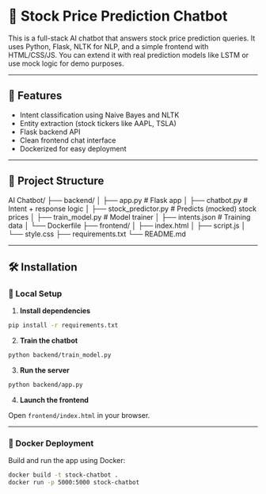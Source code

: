 # 🧠 Stock Price Prediction Chatbot

This is a full-stack AI chatbot that answers stock price prediction queries. It uses Python, Flask, NLTK for NLP, and a simple frontend with HTML/CSS/JS. You can extend it with real prediction models like LSTM or use mock logic for demo purposes.

---

## 🚀 Features

- Intent classification using Naive Bayes and NLTK
- Entity extraction (stock tickers like AAPL, TSLA)
- Flask backend API
- Clean frontend chat interface
- Dockerized for easy deployment

---

## 📁 Project Structure

AI Chatbot/
├── backend/
│ ├── app.py # Flask app
│ ├── chatbot.py # Intent + response logic
│ ├── stock_predictor.py # Predicts (mocked) stock prices
│ ├── train_model.py # Model trainer
│ ├── intents.json # Training data
│ └── Dockerfile
├── frontend/
│ ├── index.html
│ ├── script.js
│ └── style.css
├── requirements.txt
└── README.md

---

## 🛠️ Installation

### 🔧 Local Setup

1. **Install dependencies**
```bash
pip install -r requirements.txt
```

2. **Train the chatbot**
```bash
python backend/train_model.py
```

3. **Run the server**
```bash
python backend/app.py
```

4. **Launch the frontend**

Open `frontend/index.html` in your browser.

---

### 🐳 Docker Deployment

Build and run the app using Docker:
```bash
docker build -t stock-chatbot .
docker run -p 5000:5000 stock-chatbot
```
